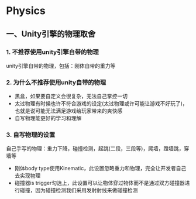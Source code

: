 # Physics

## 一、Unity引擎的物理取舍

### 1. 不推荐使用unity引擎自带的物理

unity引擎自带的物理，包括：刚体自带的重力等

### 2. 为什么不推荐使用unity自带的物理
- 黑盒，如果要自定义会很复杂，无法自己掌控一切
- 太过物理有时候也许不符合游戏的设定(太过物理或许可能让游戏不好玩了)，也就是说可能无法满足游戏给玩家带来的爽快感
- 自写物理能更好的学习和理解

### 3. 自写物理的设置

自己手写的物理：重力下降，碰撞检测，起跳(二段，三段等)，爬墙，蹬墙跳，穿墙等

- 刚体body type使用Kinematic，此设置忽略重力和物理，完全让开发者自己去实现物理
- 碰撞器is trigger勾选上，此设置可以让物体穿过物体而不是通过双方碰撞器进行碰撞，因为碰撞检测我们采用发射射线来做碰撞检测